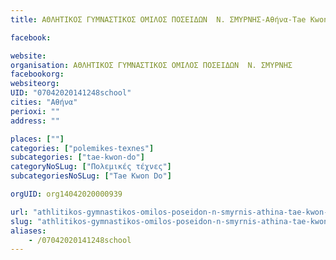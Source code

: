 ```yaml
---
title: ΑΘΛΗΤΙΚΟΣ ΓΥΜΝΑΣΤΙΚΟΣ ΟΜΙΛΟΣ ΠΟΣΕΙΔΩΝ  Ν. ΣΜΥΡΝΗΣ-Αθήνα-Tae Kwon Do

facebook:

website:
organisation: ΑΘΛΗΤΙΚΟΣ ΓΥΜΝΑΣΤΙΚΟΣ ΟΜΙΛΟΣ ΠΟΣΕΙΔΩΝ  Ν. ΣΜΥΡΝΗΣ
facebookorg:
websiteorg:
UID: "07042020141248school"
cities: "Αθήνα"
perioxi: ""
address: ""

places: [""]
categories: ["polemikes-texnes"]
subcategories: ["tae-kwon-do"]
categoryNoSLug: ["Πολεμικές τέχνες"]
subcategoriesNoSLug: ["Tae Kwon Do"]

orgUID: org14042020000939

url: "athlitikos-gymnastikos-omilos-poseidon-n-smyrnis-athina-tae-kwon-do/athina//"
slug: "athlitikos-gymnastikos-omilos-poseidon-n-smyrnis-athina-tae-kwon-do"
aliases:
    - /07042020141248school
---
```





